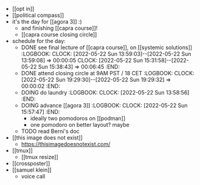 - [[opt in]]
- [[political compass]]
- it's the day for [[agora 3]] :)
	- and finishing [[capra course]]!
	- [[capra course closing circle]]
- schedule for the day:
	- DONE see final lecture of [[capra course]], on [[systemic solutions]]
	  :LOGBOOK:
	  CLOCK: [2022-05-22 Sun 13:59:03]--[2022-05-22 Sun 13:59:08] =>  00:00:05
	  CLOCK: [2022-05-22 Sun 15:31:58]--[2022-05-22 Sun 15:38:43] =>  00:06:45
	  :END:
	- DONE attend closing circle at 9AM PST / 18 CET
	  :LOGBOOK:
	  CLOCK: [2022-05-22 Sun 19:29:30]--[2022-05-22 Sun 19:29:32] =>  00:00:02
	  :END:
	- DOING do laundry
	  :LOGBOOK:
	  CLOCK: [2022-05-22 Sun 13:58:56]
	  :END:
	- DOING advance [[agora 3]]
	  :LOGBOOK:
	  CLOCK: [2022-05-22 Sun 15:57:47]
	  :END:
		- ideally two pomodoros on [[podman]]
		- one pomodoro on better layout? maybe
	- TODO read Berni's doc
- [[this image does not exist]]
	- https://thisimagedoesnotexist.com/
- [[tmux]]
	- [[tmux resize]]
- [[crossposter]]
- [[samuel klein]]
	- voice call